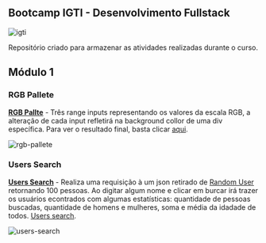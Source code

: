 ## Bootcamp IGTI - Desenvolvimento Fullstack

![igti](https://user-images.githubusercontent.com/9435399/88466303-4f142c00-cea1-11ea-938f-edfc7307561b.png)

Repositório criado para armazenar as atividades realizadas durante o curso.

## Módulo 1

### RGB Pallete
**[RGB Pallte](/rgb-pallete)** - Três range inputs representando os valores da escala RGB, a alteração de cada input refletirá na background collor de uma div específica. Para ver o resultado final, basta clicar [aqui](https://rgb-selector-by-maycon.surge.sh/).

![rgb-pallete](https://user-images.githubusercontent.com/9435399/88466671-0eb6ad00-cea5-11ea-9a9d-e9e0ca78f1bb.gif)

### Users Search

**[Users Search](/users-seach)** -  Realiza uma requisição à um json retirado de [Random User](https://randomuser.me/) retornando 100 pessoas. Ao digitar algum nome e clicar em burcar irá trazer os usuários econtrados com algumas estatísticas: quantidade de pessoas buscadas, quantidade de homens e mulheres, soma e média da idadade de todos. [Users search]().

![users-search](https://user-images.githubusercontent.com/9435399/88466607-74ef0000-cea4-11ea-95ff-4225fdfe4147.gif)
